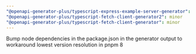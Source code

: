 ```yaml
---
"@openapi-generator-plus/typescript-express-example-server-generator": minor
"@openapi-generator-plus/typescript-fetch-client-generator2": minor
"@openapi-generator-plus/typescript-fetch-client-generator": minor
---
```


Bump node dependencies in the package.json in the generator output to workaround lowest version resolution in pnpm 8
